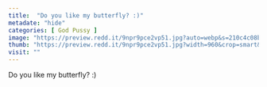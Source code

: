 ```yaml
---
title:  "Do you like my butterfly? :)"
metadate: "hide"
categories: [ God Pussy ]
image: "https://preview.redd.it/9npr9pce2vp51.jpg?auto=webp&s=210c4c08bcd367d611f52f73869f7aa114c71fa5"
thumb: "https://preview.redd.it/9npr9pce2vp51.jpg?width=960&crop=smart&auto=webp&s=ffc5e969717fc3def3bb45c3c59c46aa259ef5c2"
visit: ""
---
```

Do you like my butterfly? :)
